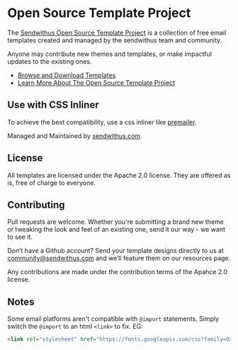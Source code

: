Open Source Template Project
=========

The [Sendwithus Open Source Template Project](https://www.sendwithus.com/resources/templates) is a collection of free email templates created and managed by the sendwithus team and community.

Anyone may contribute new themes and templates, or make impactful updates to the existing ones.

- [Browse and Download Templates](https://www.sendwithus.com/resources/templates)
- [Learn More About The Open Source Template Project](https://www.sendwithus.com/resources/templates/about)

## Use with CSS Inliner
To achieve the best compatibility, use a css inliner like [premailer](https://github.com/peterbe/premailer/).

Managed and Maintained by [sendwithus.com](https://www.sendwithus.com).

## License

All templates are licensed under the Apache 2.0 license. They are offered as is, free of charge to everyone.

## Contributing

Pull requests are welcome. Whether you're submitting a brand new theme or tweaking the look and feel of an existing one, send it our way - we want to see it.

Don’t have a Github account? Send your template designs directly to us at [community@sendwithus.com](mailto:community@sendwithus.com) and we’ll feature them on our resources page.

Any contributions are made under the contribution terms of the Apahce 2.0 license.

## Notes
Some email platforms aren't compatible with `@import` statements. Simply switch the `@import` to an html `<link>` to fix. EG:

```html
<link rel="stylesheet" href="https://fonts.googleapis.com/css?family=Oxygen:400,700">
```
